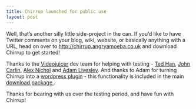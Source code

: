 ```yaml
---
title: Chirrup launched for public use
layout: post
---  
```


<p>Well, that&#8217;s another silly little side-project in the can. If you&#8217;d like to have Twitter comments on your blog, wiki, website, or basically anything with a URL, head on over to <a href="http://chirrup.angryamoeba.co.uk">http://chirrup.angryamoeba.co.uk</a> and download Chirrup to get started!</p>

<p>Thanks to the <a href="http://www.videojuicer.com">Videojuicer</a> dev team for helping with testing - <a href="http://skein.tumblr.com/">Ted Han</a>, <a href="http://sd2.com/">John Carlin</a>, <a href="http://aelius.net/">Alex Nichol</a> and <a href="http://mochapowered.com/">Adam Livesley</a>. And thanks to Adam for turning Chirrup into a <a href="http://chirrup.angryamoeba.co.uk/docs/wordpress.html">wordpress plugin</a> - this functionality is included in the main <a href="http://chirrup.angryamoeba.co.uk/download.html">download package </a>.</p>

<p>Thanks for bearing with us over the testing period, and have fun with Chirrup!</p>
